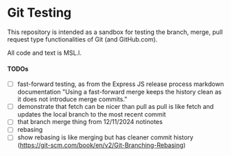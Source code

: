 
# Git Testing

This repository is intended as a sandbox for testing the branch, merge, pull request type functionalities of Git (and GitHub.com).

All code and text is MSL.l.

#### TODOs

- [ ] fast-forward testing, as from the Express JS release process markdown documentation "Using a fast-forward merge keeps the history clean as it does not introduce merge commits."
- [ ] demonstrate that fetch can be nicer than pull as pull is like fetch and updates the local branch to the most recent commit
- [ ] that branch merge thing from 12/11/2024 notinotes
- [ ] rebasing
- [ ] show rebasing is like merging but has cleaner commit history (https://git-scm.com/book/en/v2/Git-Branching-Rebasing)
